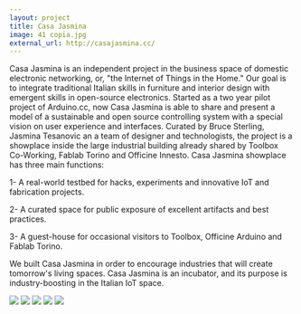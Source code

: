 ```yaml
---
layout: project
title: Casa Jasmina
image: 41 copia.jpg
external_url: http://casajasmina.cc/
---
```


Casa Jasmina  is an independent project in the business space of domestic electronic networking, or, "the Internet of Things in the Home." Our goal is to integrate traditional Italian skills in furniture and interior design with emergent skills in open-source electronics. Started as a two year pilot project of Arduino.cc, now Casa Jasmina is able to share and present a model of a sustainable and open source controlling system with a special vision on user experience and interfaces.
Curated by Bruce Sterling, Jasmina Tesanovic an a team of designer and technologists, the project is a showplace inside the large industrial building already shared by Toolbox Co-Working, Fablab Torino and Officine Innesto. Casa Jasmina showplace has three main functions:

1- A real-world testbed for hacks, experiments and innovative IoT and
fabrication projects.

2- A curated space for public exposure of excellent artifacts and best
practices.

3- A guest-house for occasional visitors to Toolbox, Officine Arduino and
Fablab Torino.

We built Casa Jasmina in order to encourage industries that will create tomorrow's living spaces. Casa Jasmina is an incubator, and its purpose is industry-boosting in the Italian IoT space.

<div class="photo-carousel">
    <img src="/images/projects/41.jpg">
    <img src="/images/projects/34.jpg">
    <img src="/images/projects/13.jpg">
    <img src="/images/projects/38.jpg">
    <img src="/images/projects/14 (1).jpg">
</div>
